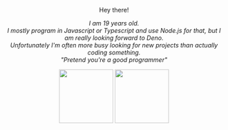 <p align="center">
 Hey there!
</p>

<p align="center">
  <i>
    I am 19 years old. </br>
    I mostly program in Javascript or Typescript and use Node.js for that, but I am really looking forward to Deno. </br>
    Unfortunately I'm often more busy looking for new projects than actually coding something. </br>
    "Pretend you're a good programmer"
  </i>
</p>

<p align="center">
<img height="125" src="https://github-readme-stats.vercel.app/api?username=HaxSam&count_private=true&show_icons=true&custom_title=Github%20Status&show=issues&theme=radical" />
<img height="125" src="https://github-readme-stats.vercel.app/api/top-langs/?username=HaxSam&layout=compact&theme=radical" />
</p>
